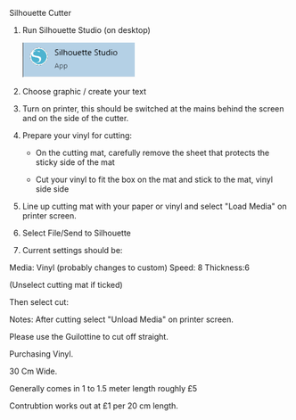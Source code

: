 Silhouette Cutter

1. Run Silhouette Studio (on desktop)

   ![Application Icon](images/cameo-silhouette-vinyl-cutter/01-silhouette-app.png)

2. Choose graphic / create your text
3. Turn on printer, this should be switched at the mains behind the screen and on the side of the cutter.
4. Prepare your vinyl for cutting:

   - On the cutting mat, carefully remove the sheet that protects the sticky side of the mat

   - Cut your vinyl to fit the box on the mat and stick to the mat, vinyl side side

5. Line up cutting mat with your paper or vinyl and select "Load Media" on printer screen.
6. Select File/Send to Silhouette
7. Current settings should be:

Media: Vinyl (probably changes to custom)
Speed: 8
Thickness:6

(Unselect cutting mat if ticked)

Then select cut:

Notes: After cutting select "Unload Media" on printer screen.

Please use the Guilottine to cut off straight.


Purchasing Vinyl.

30 Cm Wide.

Generally comes in 1 to 1.5 meter length roughly £5

Contrubtion works out at £1 per 20 cm length.